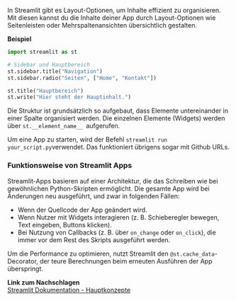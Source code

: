 

In Streamlit gibt es Layout-Optionen, um Inhalte effizient zu organisieren. Mit diesen kannst du die Inhalte deiner App durch Layout-Optionen wie Seitenleisten oder Mehrspaltenansichten übersichtlich gestalten.

**Beispiel**  
```python
import streamlit as st

# Sidebar und Hauptbereich
st.sidebar.title("Navigation")
st.sidebar.radio("Seiten", ["Home", "Kontakt"])

st.title("Hauptbereich")
st.write("Hier steht der Hauptinhalt.")
```

Die Struktur ist grundsätzlich so aufgebaut, dass Elemente untereinander in einer Spalte organisiert werden. Die einzelnen Elemente (Widgets) werden über `st.__element_name__ `aufgerufen.


Um eine App zu starten, wird der Befehl `streamlit run your_script.py`verwendet. Das funktioniert übrigens sogar mit Github URLs. 


### Funktionsweise von Streamlit Apps

Streamlit-Apps basieren auf einer Architektur, die das Schreiben wie bei gewöhnlichen Python-Skripten ermöglicht. Die gesamte App wird bei Änderungen neu ausgeführt, und zwar in folgenden Fällen:

- Wenn der Quellcode der App geändert wird.  
- Wenn Nutzer mit Widgets interagieren (z. B. Schieberegler bewegen, Text eingeben, Buttons klicken).  
- Bei Nutzung von Callbacks (z. B. über `on_change` oder `on_click`), die immer vor dem Rest des Skripts ausgeführt werden.  

Um die Performance zu optimieren, nutzt Streamlit den `@st.cache_data`-Decorator, der teure Berechnungen beim erneuten Ausführen der App überspringt.

**Link zum Nachschlagen**  
[Streamlit Dokumentation - Hauptkonzepte](https://docs.streamlit.io/get-started/fundamentals/main-concepts)

